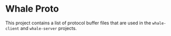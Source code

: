 # Whale Proto

This project contains a list of protocol buffer files that are used in the `whale-client` and `whale-server` projects.
